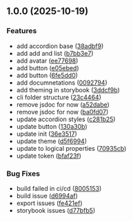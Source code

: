 ## 1.0.0 (2025-10-19)

### Features

* add accordion base ([38adbf9](https://github.com/mahi160/bazekit-ui/commit/38adbf98d734c611246473950bde26b1a6320447))
* add add and list ([b7bb3e7](https://github.com/mahi160/bazekit-ui/commit/b7bb3e7510a59ef86e46032d8c1fd9afe560cea5))
* add avatar ([ee77698](https://github.com/mahi160/bazekit-ui/commit/ee776986b270aeb6a5816ea6eb0100ce2f3e2803))
* add button ([e05ebed](https://github.com/mahi160/bazekit-ui/commit/e05ebed55ac3825fc5fe9bf4845b0b77430dda40))
* add button ([6fe5dd0](https://github.com/mahi160/bazekit-ui/commit/6fe5dd0acba06e350336b244fa1b0aee8dc36805))
* add documnetations ([0092794](https://github.com/mahi160/bazekit-ui/commit/009279480200aace24d3d287209076743ca600b2))
* add theming in storybook ([3ddcf9b](https://github.com/mahi160/bazekit-ui/commit/3ddcf9bdbbefe3c8fcbb6310b35db209b8985074))
* cli folder structure ([23c4464](https://github.com/mahi160/bazekit-ui/commit/23c446446f0ed6c81c459b69d0964087932d4f7d))
* remove jsdoc for now ([a52dabe](https://github.com/mahi160/bazekit-ui/commit/a52dabe50969003f2d8cac27bc767ea52b7a14a2))
* remove jsdoc for now ([ba0fd07](https://github.com/mahi160/bazekit-ui/commit/ba0fd07886c24683d948212558d0bad8f9b8bc07))
* update accordion styles ([c281b25](https://github.com/mahi160/bazekit-ui/commit/c281b2564bba72b443cc2df5a40aa642126d17da))
* update button ([130a30b](https://github.com/mahi160/bazekit-ui/commit/130a30b825f37226a8b6352322832e665b2ff341))
* update init ([36e3517](https://github.com/mahi160/bazekit-ui/commit/36e3517121b6f8d4851d609d0d59715eaf3d2f38))
* update theme ([d5f6994](https://github.com/mahi160/bazekit-ui/commit/d5f6994e403cbf12936e7349a56a9b038824b087))
* update to logical properties ([70935cb](https://github.com/mahi160/bazekit-ui/commit/70935cb1d01d5459de1ea5f2bc6846e33fff1094))
* update token ([bfaf23f](https://github.com/mahi160/bazekit-ui/commit/bfaf23fd7517980372ec094179b07b6e1ea6c813))

### Bug Fixes

* build failed in ci/cd ([8005153](https://github.com/mahi160/bazekit-ui/commit/800515317bf375480d3cf879e899a1d99501a3d9))
* build issue ([d6994af](https://github.com/mahi160/bazekit-ui/commit/d6994af1ce71f9e5795d5a673ea1f312cfd0e48a))
* export issues ([fe421ef](https://github.com/mahi160/bazekit-ui/commit/fe421eff65f30e1811dad0f41147b1f0ecd2a5aa))
* storybook issues ([d77bfb5](https://github.com/mahi160/bazekit-ui/commit/d77bfb5284fc6672696c357d0c98250c33a9c0de))
